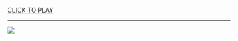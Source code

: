 
<a href="https://premium76.site?title=unblocked_games_retro_bowl_77&ref=13M">CLICK TO PLAY</a></h3>
<hr>

<a href="https://premium76.site?title=unblocked_games_retro_bowl_77&ref=13M"><img src="https://clearcache.store/games.png"></a>


